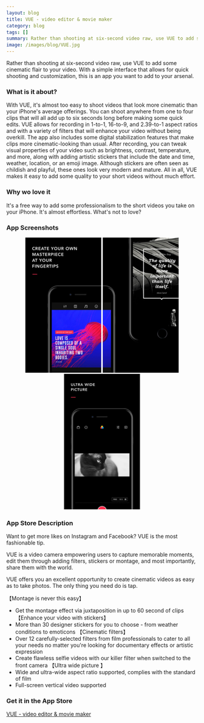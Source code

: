 ```yaml
---
layout: blog
title: VUE - video editor & movie maker
category: blog
tags: []  
summary: Rather than shooting at six-second video raw, use VUE to add some cinematic flair to your video. With a simple interface that allows for quick shooting and customization, this is an app you want to add to your arsenal.
image: /images/blog/VUE.jpg
---
```


Rather than shooting at six-second video raw, use VUE to add some cinematic flair to your video. With a simple interface that allows for quick shooting and customization, this is an app you want to add to your arsenal.

### What is it about?

With VUE, it's almost too easy to shoot videos that look more cinematic than your iPhone's average offerings. You can shoot anywhere from one to four clips that will all add up to six seconds long before making some quick edits. VUE allows for recording in 1-to-1, 16-to-9, and 2.39-to-1 aspect ratios and with a variety of filters that will enhance your video without being overkill. The app also includes some digital stabilization features that make clips more cinematic-looking than usual. After recording, you can tweak visual properties of your video such as brightness, contrast, temperature, and more, along with adding artistic stickers that include the date and time, weather, location, or an emoji image. Although stickers are often seen as childish and playful, these ones look very modern and mature. All in all, VUE makes it easy to add some quality to your short videos without much effort.

### Why wo love it

It's a free way to add some professionalism to the short videos you take on your iPhone. It's almost effortless. What's not to love?

### App Screenshots

<div  align="center">    
<img src="/images/blog/VUE1.jpg" width="200"  alt="">
<img src="/images/blog/VUE2.jpg" width="200"  alt="">
<img src="/images/blog/VUE3.jpg" width="200"  alt="">
</div>


### App Store Description
Want to get more likes on Instagram and Facebook? VUE is the most fashionable tip. 

VUE is a video camera empowering users to capture memorable moments, edit them through adding filters, stickers or montage, and most importantly, share them with the world.

VUE offers you an excellent opportunity to create cinematic videos as easy as to take photos. The only thing you need do is tap. 

【Montage is never this easy】
- Get the montage effect via juxtaposition in up to 60 second of clips
【Enhance your video with stickers】
- More than 30 designer stickers for you to choose - from weather conditions to emoticons
【Cinematic filters】
- Over 12 carefully-selected filters from film professionals to cater to all your needs no matter you're looking for documentary effects or artistic expression
- Create flawless selfie videos with our killer filter when switched to the front camera
【Ultra wide picture 】
- Wide and ultra-wide aspect ratio supported, complies with the standard of film
- Full-screen vertical video supported  

### Get it in the App Store 
[VUE - video editor & movie maker](https://itunes.apple.com/US/app/id1114690993?mt=8&at=11lGBA&ct=IS_R5)
